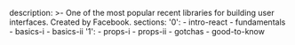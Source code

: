 description: >-
  One of the most popular recent libraries for building user interfaces. Created
  by Facebook.
sections:
  '0':
    - intro-react
    - fundamentals
    - basics-i
    - basics-ii
  '1':
    - props-i
    - props-ii
    - gotchas
    - good-to-know
